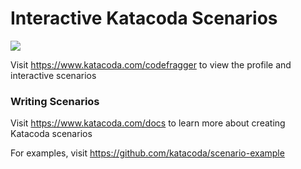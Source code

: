 # Interactive Katacoda Scenarios

[![](http://shields.katacoda.com/katacoda/codefragger/count.svg)](https://www.katacoda.com/codefragger "Get your profile on Katacoda.com")

Visit https://www.katacoda.com/codefragger to view the profile and interactive scenarios

### Writing Scenarios
Visit https://www.katacoda.com/docs to learn more about creating Katacoda scenarios

For examples, visit https://github.com/katacoda/scenario-example
